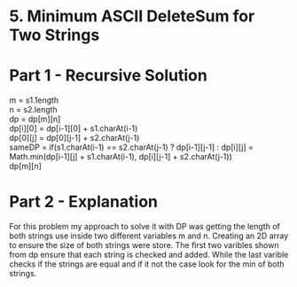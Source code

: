   # 5. Minimum ASCII DeleteSum for Two Strings
  
  # Part 1 - Recursive Solution
  m = s1.1ength <br>
  n = s2.length <br>
  dp = dp[m][n] <br>
  dp[i][0] = dp[i-1][0] + s1.charAt(i-1) <br>
  dp[0][j] = dp[0][j-1] + s2.charAt(j-1) <br>
  sameDP = if(s1.charAt(i-1) == s2.charAt(j-1) ? dp[i-1][j-1] : 
                dp[i][j] = Math.min(dp[i-1][j] + s1.charAt(i-1), dp[i][j-1] + s2.charAt(j-1)) <br>
  dp[m][n]
  
  # Part 2 - Explanation
  For this problem my approach to solve it with DP was getting the length of both strings use inside two different variables m and n.
  Creating an 2D array to ensure the size of both strings were store. The first two varibles shown from dp ensure that each string is
  checked and added. While the last varible checks if the strings are equal and if it not the case look for the min of both strings.
